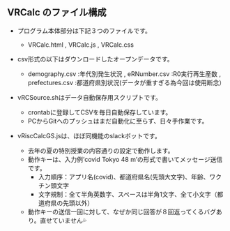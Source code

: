 ## VRCalc のファイル構成

- プログラム本体部分は下記３つのファイルです。
  - VRCalc.html , VRCalc.js , VRCalc.css

- csv形式の以下はダウンロードしたオープンデータです。
	- demography.csv :年代別発生状況 , eRNumber.csv :R0実行再生産数 , prefectures.csv :都道府県別状況(データが重すぎる為今回は使用断念）

- vRCSource.shはデータ自動保存用スクリプトです。
	- crontabに登録してCSVを毎日自動保存しています。
	- PCからGitへのプッシュはまだ自動化に至らず、日々手作業です。

- vRiscCalcGS.jsは、ほぼ同機能のslackボットです。
  - 去年の夏の特別授業の内容通りの設定で動作します。
  - 動作キーは、入力例’covid Tokyo 48 m’の形式で書いてメッセージ送信です。
    - 入力順序：アプリ名(covid)、都道府県名(先頭大文字)、年齢、ワクチン頭文字
    - 文字規制：全て半角英数字、スペースは半角1文字、全て小文字（都道府県の先頭以外）
  - 動作キーの送信一回に対して、なぜか同じ回答が８回返ってくるバグあり。直せていません💦
